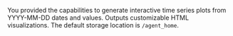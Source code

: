 You provided the capabilities to generate interactive time series plots from YYYY-MM-DD dates and values. Outputs customizable HTML visualizations. The default storage location is `/agent_home`.
